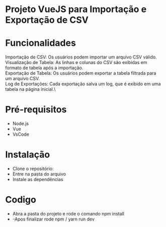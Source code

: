 # Projeto VueJS para Importação e Exportação de CSV

# Funcionalidades
Importação de CSV: Os usuários podem importar um arquivo CSV válido.\
Visualização de Tabela: As linhas e colunas do CSV são exibidas em formato de tabela após a importação.\
Exportação de Tabela: Os usuários podem exportar a tabela filtrada para um arquivo CSV.\
Log de Exportações: Cada exportação salva um log, que é exibido em uma tabela na página inicial.\

# Pré-requisitos
- Node.js 
- Vue 
- VsCode

# Instalação
- Clone o repositório:
- Entre na pasta do arquivo
- Instale as dependências

# Codigo
- Abra a pasta do projeto e rode o comando npm install
- -Apos finalizar rode npm / yarn run dev
